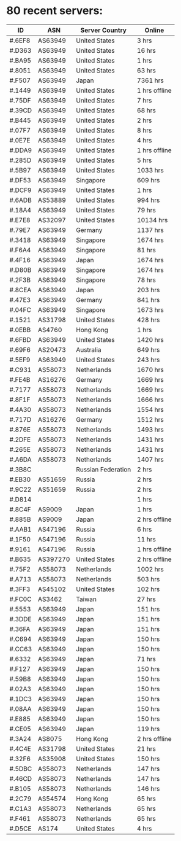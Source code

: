 # 80 recent servers:

| ID | ASN | Server Country | Online |
| ------ | ------ | ------ | ------ |
| #.6EF8 | AS63949 | United States | 3 hrs |
| #.D363 | AS63949 | United States | 16 hrs |
| #.BA95 | AS63949 | United States | 1 hrs |
| #.8051 | AS63949 | United States | 63 hrs |
| #.F507 | AS63949 | Japan | 7361 hrs |
| #.1449 | AS63949 | United States | 1 hrs offline |
| #.75DF | AS63949 | United States | 7 hrs |
| #.39CD | AS63949 | United States | 68 hrs |
| #.B445 | AS63949 | United States | 2 hrs |
| #.07F7 | AS63949 | United States | 8 hrs |
| #.0E7E | AS63949 | United States | 4 hrs |
| #.DDA9 | AS63949 | United States | 1 hrs offline |
| #.285D | AS63949 | United States | 5 hrs |
| #.5B97 | AS63949 | United States | 1033 hrs |
| #.DF53 | AS63949 | Singapore | 609 hrs |
| #.DCF9 | AS63949 | United States | 1 hrs |
| #.6ADB | AS53889 | United States | 994 hrs |
| #.18A4 | AS63949 | United States | 79 hrs |
| #.E7E8 | AS32097 | United States | 10134 hrs |
| #.79E7 | AS63949 | Germany | 1137 hrs |
| #.3418 | AS63949 | Singapore | 1674 hrs |
| #.F6A4 | AS63949 | Singapore | 81 hrs |
| #.4F16 | AS63949 | Japan | 1674 hrs |
| #.D80B | AS63949 | Singapore | 1674 hrs |
| #.2F3B | AS63949 | Singapore | 78 hrs |
| #.8CEA | AS63949 | Japan | 203 hrs |
| #.47E3 | AS63949 | Germany | 841 hrs |
| #.04FC | AS63949 | Singapore | 1673 hrs |
| #.1521 | AS31798 | United States | 428 hrs |
| #.0EBB | AS4760 | Hong Kong | 1 hrs |
| #.6FBD | AS63949 | United States | 1420 hrs |
| #.69F6 | AS20473 | Australia | 649 hrs |
| #.5EF9 | AS63949 | United States | 243 hrs |
| #.C931 | AS58073 | Netherlands | 1670 hrs |
| #.FE4B | AS16276 | Germany | 1669 hrs |
| #.7177 | AS58073 | Netherlands | 1669 hrs |
| #.8F1F | AS58073 | Netherlands | 1666 hrs |
| #.4A30 | AS58073 | Netherlands | 1554 hrs |
| #.717D | AS16276 | Germany | 1512 hrs |
| #.876E | AS58073 | Netherlands | 1493 hrs |
| #.2DFE | AS58073 | Netherlands | 1431 hrs |
| #.265E | AS58073 | Netherlands | 1431 hrs |
| #.A6DA | AS58073 | Netherlands | 1407 hrs |
| #.3B8C |  | Russian Federation | 2 hrs |
| #.EB30 | AS51659 | Russia | 2 hrs |
| #.9C22 | AS51659 | Russia | 2 hrs |
| #.D814 |  |  | 1 hrs |
| #.8C4F | AS9009 | Japan | 1 hrs |
| #.885B | AS9009 | Japan | 2 hrs offline |
| #.AAB1 | AS47196 | Russia | 6 hrs |
| #.1F50 | AS47196 | Russia | 11 hrs |
| #.9161 | AS47196 | Russia | 1 hrs offline |
| #.B635 | AS397270 | United States | 2 hrs offline |
| #.75F2 | AS58073 | Netherlands | 1002 hrs |
| #.A713 | AS58073 | Netherlands | 503 hrs |
| #.3FF3 | AS45102 | United States | 102 hrs |
| #.FC0C | AS3462 | Taiwan | 27 hrs |
| #.5553 | AS63949 | Japan | 151 hrs |
| #.3DDE | AS63949 | Japan | 151 hrs |
| #.36FA | AS63949 | Japan | 151 hrs |
| #.C694 | AS63949 | Japan | 150 hrs |
| #.CC63 | AS63949 | Japan | 150 hrs |
| #.6332 | AS63949 | Japan | 71 hrs |
| #.F127 | AS63949 | Japan | 150 hrs |
| #.59B8 | AS63949 | Japan | 150 hrs |
| #.02A3 | AS63949 | Japan | 150 hrs |
| #.1DC3 | AS63949 | Japan | 150 hrs |
| #.08AA | AS63949 | Japan | 150 hrs |
| #.E885 | AS63949 | Japan | 150 hrs |
| #.CE05 | AS63949 | Japan | 119 hrs |
| #.3A24 | AS8075 | Hong Kong | 2 hrs offline |
| #.4C4E | AS31798 | United States | 21 hrs |
| #.32F6 | AS35908 | United States | 150 hrs |
| #.5DBC | AS58073 | Netherlands | 147 hrs |
| #.46CD | AS58073 | Netherlands | 147 hrs |
| #.B105 | AS58073 | Netherlands | 146 hrs |
| #.2C79 | AS54574 | Hong Kong | 65 hrs |
| #.C1A3 | AS58073 | Netherlands | 65 hrs |
| #.F461 | AS58073 | Netherlands | 65 hrs |
| #.D5CE | AS174 | United States | 4 hrs |

